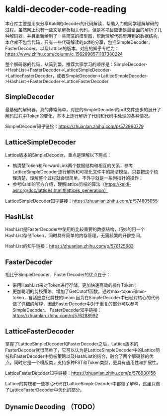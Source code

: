 # kaldi-decoder-code-reading

本仓库主要是用来分享Kaldi的decoder的代码解读，帮助入门的同学理解解码的过程。虽然网上也有一些文章解析相关代码，但是本项目应该是最全面的解析了几种解码器。并且重新绘制了一些简洁的模型图，帮助理解代码里用到的数据结构。本仓库不包含代码，只有一些代码解读的pdf的分享，包括SimpleDecoder，FasterDecoder，以及Lattice的版本。对应的知乎专栏为：https://www.zhihu.com/column/c_1562898571187380224

整个解码器的代码，从简到繁，推荐大家学习的顺序是：SimpleDecoder->HashList->FasterDecoder->LatticeSimpleDecoder->LatticeFasterDecoder，或者SimpleDecoder->LatticeSimpleDecoder->HashList->FasterDecoder->LatticeFasterDecoder
## SimpleDecoder
最基础的解码器，真的非常简单，对应的SimpleDecoder的pdf文件逐步的展开了解码过程中Token的变化，基本上逐行解析了代码和代码中处理的各种情况。

SimpleDecoder知乎链接：https://zhuanlan.zhihu.com/p/572960779

## LatticeSimpleDecoder
Lattice版本的SimpleDecoder，重点是理解以下两点：
* 搞清楚Token和ForwardLink两个数据结构和相互的关系，参考LatticeSimpleDecoder逐行解析和可视化文件中的简洁模型。只要把这个梳理清楚，理解整个过程就会很简单，不外乎就是一系列指针的操作；
* 参考Kaldi的官方介绍，理解lattice剪枝的算法（https://kaldi-asr.org/doc/lattices.html#lattices_generation）

LatticeSimpleDecoder知乎链接：https://zhuanlan.zhihu.com/p/574805055
## HashList
HashList是FasterDecoder中使用的比较重要的数据结构，巧妙的用一个HashList存储Token，同时具有简单的内存管理，无需频繁的开辟空间。

HashList的知乎链接：https://zhuanlan.zhihu.com/p/576125683

## FasterDecoder
相比于SimpleDecoder，FasterDecoder的优点在于：
* 采用HashList来对Token进行存储，更加快速高效的操作Token；
* 更加聪明的剪枝策略，增加了GetCutoff函数，通过max-token和min-token，自适应变化剪枝的beam
因为在SimpleDecoder中已经对核心的代码做了详细的解释，因此FasterDecoder中对于重复的部分可以参考SimpleDecoder。
FasterDecoder知乎链接：https://zhuanlan.zhihu.com/p/576288992



## LatticeFasterDecoder 
掌握了LatticeSimpleDecoder和FasterDecoder之后，Lattice版本的FasterDecoder就很简单了，它可以认为是LatticeSimpleDecoder中的Lattice剪枝和FasterDecoder中剪枝策略以及HashList的结合，融合了两个解码器的优点。同时它是一个模版类，支持多种FST和Token类型，更具有通用性和扩展性。

LatticeFasterDecoder知乎链接：https://zhuanlan.zhihu.com/p/576980156

Lattice的剪枝和一些核心代码在LatticeSimpleDecoder中都做了解释，这里只做了LatticeFasterDecoder中优化的部分。
## Dynamic Decoding （TODO）
